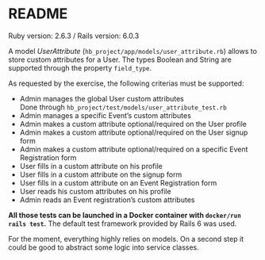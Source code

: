 # README

Ruby version: 2.6.3 / Rails version: 6.0.3

A model *UserAttribute* (`hb_project/app/models/user_attribute.rb`) allows to store custom attributes for a User.
The types Boolean and String are supported through the property `field_type`.

As requested by the exercise, the following criterias must be supported:
* Admin manages the global User custom attributes  
  Done through `hb_project/test/models/user_attribute_test.rb`
* Admin manages a specific Event’s custom attributes
* Admin makes a custom attribute optional/required on the User profile
* Admin makes a custom attribute optional/required on the User signup form
* Admin makes a custom attribute optional/required on a specific Event Registration form
* User fills in a custom attribute on his profile
* User fills in a custom attribute on the signup form
* User fills in a custom attribute on an Event Registration form
* User reads his custom attributes on his profile
* Admin reads an Event registration’s custom attributes

**All those tests can be launched in a Docker container with `docker/run rails test`.** The default test framework provided by Rails 6 was used.

For the moment, everything highly relies on models. On a second step it could be good to abstract some logic into service classes.